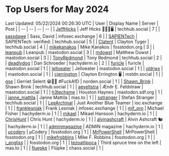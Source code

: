 # Top Users for May 2024
Last Updated: 05/22/2024 00:26:30 UTC
| User | Display Name | Server | Post |
| -- | -- | -- | -- |
| [JeffHicks](https://techhub.social/@JeffHicks) | Jeff Hicks 🐶🎼🍷🖥️ | techhub.social | 7 |
| [sassdawe](https://infosec.exchange/@sassdawe) | Sass, David | infosec.exchange | 6 |
| [SAPIENTech](https://techhub.social/@SAPIENTech) | SAPIENTech :verified: | techhub.social | 5 |
| [Clatent](https://techhub.social/@Clatent) | Clayton Tyger | techhub.social | 4 |
| [mikekanakos](https://fosstodon.org/@mikekanakos) | Mike Kanakos | fosstodon.org | 3 |
| [leanpub](https://mastodon.social/@leanpub) | Leanpub | mastodon.social | 3 |
| [mdowst](https://mastodon.social/@mdowst) | Matthew Dowst | mastodon.social | 3 |
| [TonyRedmond](https://techhub.social/@TonyRedmond) | Tony Redmond | techhub.social | 2 |
| [deadlydog](https://hachyderm.io/@deadlydog) | Dan Schroeder | hachyderm.io | 2 |
| [furicle](https://mastodon.social/@furicle) | furicle | mastodon.social | 1 |
| [jelloeater](https://mastodon.social/@jelloeater) | Jelloeater | mastodon.social | 1 |
| [oldrwx](https://mastodon.social/@oldrwx) |  | mastodon.social | 1 |
| [cjerrington](https://mstdn.social/@cjerrington) | Clayton Errington 🖥️ | mstdn.social | 1 |
| [gse](https://norden.social/@gse) | Gerriet Selent 😁🐧🍓 #FuckAfD | norden.social | 1 |
| [Shawn_Brink](https://techhub.social/@Shawn_Brink) | Shawn Brink | techhub.social | 1 |
| [aeveltstra](https://mastodon.social/@aeveltstra) | Ænðr E. Feldstraw | mastodon.social | 1 |
| [h3techsme](https://mastodon.sdf.org/@h3techsme) | Houston Haynes | mastodon.sdf.org | 1 |
| [janne_mattila](https://mas.to/@janne_mattila) | Janne Mattila | mas.to | 1 |
| [sstranger](https://techhub.social/@sstranger) | Stefan Stranger | techhub.social | 1 |
| [LeeArchinal](https://ioc.exchange/@LeeArchinal) | Just Another Blue Teamer | ioc.exchange | 1 |
| [franklesniak](https://infosec.exchange/@franklesniak) | Frank Lesniak | infosec.exchange | 1 |
| [mjf_pro](https://hachyderm.io/@mjf_pro) | Michael Fisher | hachyderm.io | 1 |
| [mikael](https://hachyderm.io/@mikael) | Mikael Hansson | hachyderm.io | 1 |
| [ChrisHunt](https://hachyderm.io/@ChrisHunt) | Chris Hunt | hachyderm.io | 1 |
| [alvinashcraft](https://hachyderm.io/@alvinashcraft) | Alvin Ashcraft 🐿️ | hachyderm.io | 1 |
| [adminmagazine](https://hachyderm.io/@adminmagazine) | ADMIN magazine | hachyderm.io | 1 |
| [ucodery](https://fosstodon.org/@ucodery) | μCodery | fosstodon.org | 1 |
| [MrPowerShell](https://fosstodon.org/@MrPowerShell) | MrPowerShell | fosstodon.org | 1 |
| [mikefrobbins](https://fosstodon.org/@mikefrobbins) | Mike F. Robbins | fosstodon.org | 1 |
| [j_angliss](https://fosstodon.org/@j_angliss) |  | fosstodon.org | 1 |
| [tezoatlipoca](https://mas.to/@tezoatlipoca) | Third spruce tree on the left | mas.to | 1 |
| [fluepke](https://chaos.social/@fluepke) | Flüpke | chaos.social | 1 |
